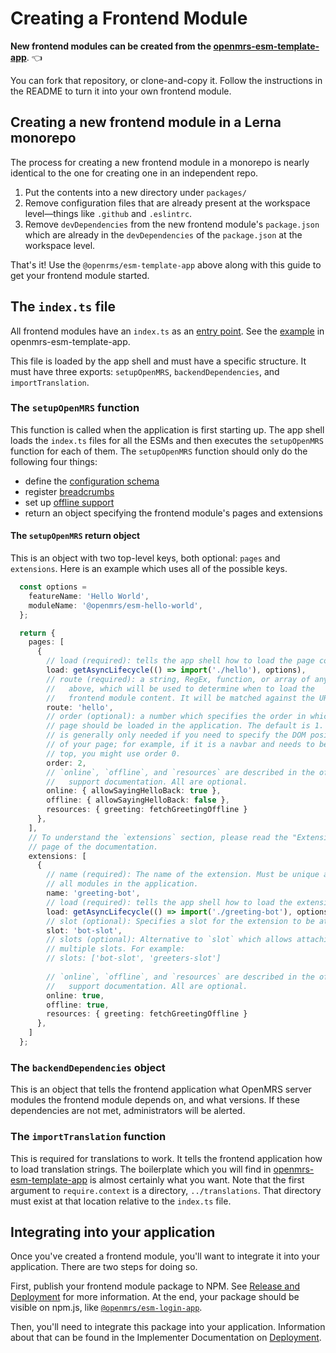# Creating a Frontend Module

**New frontend modules can be created from the
[openmrs-esm-template-app](https://github.com/openmrs/openmrs-esm-template-app)**. :point_left: 

You can fork that repository, or clone-and-copy it. 
Follow the instructions in the README to turn it into your own frontend module.

## Creating a new frontend module in a Lerna monorepo

The process for creating a new frontend module in a monorepo
is nearly identical to the one for creating one in an independent
repo.

1. Put the contents into a new directory under `packages/`
2. Remove configuration files that are already present at the
  workspace level—things like `.github` and `.eslintrc`.
3. Remove `devDependencies` from the new frontend module's `package.json`
  which are already in the `devDependencies` of the `package.json` at
  the workspace level.

That's it! Use the `@openrms/esm-template-app` above along with this guide
to get your frontend module started.

## The `index.ts` file

All frontend modules have an `index.ts` as an
[entry point](https://webpack.js.org/concepts/entry-points/).
See the [example](https://github.com/openmrs/openmrs-esm-template-app/blob/main/src/index.ts)
in openmrs-esm-template-app.

This file is loaded by the app shell and must have a specific structure.
It must have three exports:
`setupOpenMRS`, `backendDependencies`, and `importTranslation`.

### The `setupOpenMRS` function

This function is called when the application is first starting up. The
app shell loads the `index.ts` files for all the ESMs and then executes
the `setupOpenMRS` function for each of them. The `setupOpenMRS` function
should only do the following four things:

- define the [configuration schema](config.md)
- register [breadcrumbs](breadcrumbs.md)
- set up [offline support](../offline/offline.md)
- return an object specifying the frontend module's pages and extensions

#### The `setupOpenMRS` return object

This is an object with two top-level keys, both optional: `pages` and `extensions`.
Here is an example which uses all of the possible keys.

```typescript
  const options =
    featureName: 'Hello World',
    moduleName: '@openmrs/esm-hello-world',
  };

  return {
    pages: [
      {
        // load (required): tells the app shell how to load the page content
        load: getAsyncLifecycle(() => import('./hello'), options),
        // route (required): a string, RegEx, function, or array of any of the
        //   above, which will be used to determine when to load the
        //   frontend module content. It will be matched against the URL path.
        route: 'hello',
        // order (optional): a number which specifies the order in which the
        // page should be loaded in the application. The default is 1. This
        // is generally only needed if you need to specify the DOM position
        // of your page; for example, if it is a navbar and needs to be at the
        // top, you might use order 0.
        order: 2,
        // `online`, `offline`, and `resources` are described in the offline
        //   support documentation. All are optional.
        online: { allowSayingHelloBack: true },
        offline: { allowSayingHelloBack: false },
        resources: { greeting: fetchGreetingOffline }
      },
    ],
    // To understand the `extensions` section, please read the "Extension System"
    // page of the documentation.
    extensions: [
      {
        // name (required): The name of the extension. Must be unique across
        // all modules in the application.
        name: 'greeting-bot',
        // load (required): tells the app shell how to load the extension content
        load: getAsyncLifecycle(() => import('./greeting-bot'), options),
        // slot (optional): Specifies a slot for the extension to be attached to.
        slot: 'bot-slot',
        // slots (optional): Alternative to `slot` which allows attaching to
        // multiple slots. For example:
        // slots: ['bot-slot', 'greeters-slot']
        
        // `online`, `offline`, and `resources` are described in the offline
        //   support documentation. All are optional.
        online: true,
        offline: true,
        resources: { greeting: fetchGreetingOffline }
      },
    ]
  };
```

### The `backendDependencies` object

This is an object that tells the frontend application what OpenMRS server modules
the frontend module depends on, and what versions. If these dependencies are not
met, administrators will be alerted.

### The `importTranslation` function

This is required for translations to work. It tells the frontend application
how to load translation strings. The boilerplate which you will find in
[openmrs-esm-template-app](https://github.com/openmrs/openmrs-esm-template-app/blob/main/src/index.ts)
is almost certainly what you want. Note that the first argument to
`require.context` is a directory, `../translations`.
That directory must exist at that location relative to the `index.ts` file.

## Integrating into your application

Once you've created a frontend module, you'll want to integrate it into your
application. There are two steps for doing so.

First, publish your frontend module package to NPM. See
[Release and Deployment](../getting_started/release_and_deployment.md)
for more information. At the end, your package should be visible on npm.js,
like [`@openmrs/esm-login-app`](https://www.npmjs.com/package/@openmrs/esm-login-app).

Then, you'll need to integrate this package into your application.
Information about that can be found in the Implementer Documentation on
[Deployment](https://wiki.openmrs.org/pages/viewpage.action?pageId=224527013).
